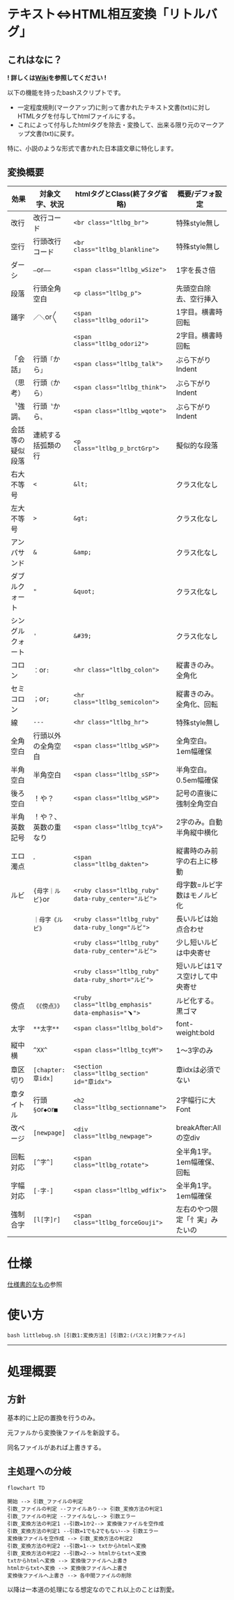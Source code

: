 # テキスト⇔HTML相互変換「リトルバグ」

## これはなに？
**! 詳しくは[Wiki](https://github.com/y-mikou/littlebug/wiki)を参照してください !**

以下の機能を持ったbashスクリプトです。

- 一定程度規則(マークアップ)に則って書かれたテキスト文書(txt)に対しHTMLタグを付与してhtmlファイルにする。
- これによって付与したhtmlタグを除去・変換して、出来る限り元のマークアップ文書(txt)に戻す。

特に、小説のような形式で書かれた日本語文章に特化します。

## 変換概要
| 効果             | 対象文字、状況       | htmlタグとClass(終了タグ省略)                    | 概要/デフォ設定
| ---------------- | -------------------- | -------------------------------------------- | -----------------
| 改行             | 改行コード           | `<br class="ltlbg_br">`                      | 特殊style無し
| 空行             | 行頭改行コード       | `<br class="ltlbg_blankline">`               | 特殊style無し
| ダーシ           | `―`or`――`         | `<span class="ltlbg_wSize">`                 | 1字を長さ倍
| 段落             | 行頭全角空白         | `<p class="ltlbg_p">`                        | 先頭空白除去、空行挿入
| 踊字             | `／＼`or`〱`         | `<span class="ltlbg_odori1">`                | 1字目。横書時回転
|                  |                      | `<span class="ltlbg_odori2">`                | 2字目。横書時回転
| 「会話」         | 行頭`「`から`」`     | `<span class="ltlbg_talk">`                  | ぶら下がりIndent
| （思考）         | 行頭`（`から`）`     | `<span class="ltlbg_think">`                 | ぶら下がりIndent
| 〝強調〟         | 行頭`〝`から`〟`     | `<span class="ltlbg_wqote">`                 | ぶら下がりIndent
| 会話等の疑似段落  | 連続する括弧類の行    | `<p class="ltlbg_p_brctGrp">`                | 擬似的な段落
| 右大不等号       | `<`                  | `&lt;`                                       | クラス化なし
| 左大不等号       | `>`                  | `&gt;`                                       | クラス化なし
| アンパサンド     | `&`                  | `&amp;`                                      | クラス化なし
| ダブルクォート   | `"`                  | `&quot;`                                     | クラス化なし
| シングルクォート | `'`                  | `&#39;`                                      | クラス化なし
| コロン           | `：`or`:`            | `<hr class="ltlbg_colon">`                   | 縦書きのみ。全角化
| セミコロン       | `；`or`;`            | `<hr class="ltlbg_semicolon">`               | 縦書きのみ。全角化、回転
| 線               | `---`                | `<hr class="ltlbg_hr">`                      | 特殊style無し
| 全角空白         | 行頭以外の全角空白   | `<span class="ltlbg_wSP">`                   | 全角空白。1em幅確保
| 半角空白         | 半角空白             | `<span class="ltlbg_sSP">`                   | 半角空白。0.5em幅確保
| 後ろ空白         | ！や？               | `<span class="ltlbg_wSP">`                   | 記号の直後に強制全角空白
| 半角英数記号     | ！や？、英数の重なり | `<span class="ltlbg_tcyA">`                  | 2字のみ。自動半角縦中横化
| エロ濁点         | `゛`                 | `<span class="ltlbg_dakten">`                | 縦書時のみ前字の右上に移動
| ルビ             | `{母字｜ルビ}`or     | `<ruby class="ltlbg_ruby" data-ruby_center="ルビ">`        | 母字数=ルビ字数はモノルビ化
|                  | `｜母字《ルビ》`     | `<ruby class="ltlbg_ruby" data-ruby_long="ルビ">`        | 長いルビは始点合わせ
|                  |                      | `<ruby class="ltlbg_ruby" data-ruby_center="ルビ">`       | 少し短いルビは中央寄せ
|                  |                      | `<ruby class="ltlbg_ruby" data-ruby_short="ルビ">`       | 短いルビは1マス空けして中央寄せ
| 傍点             | `《《傍点》》`       | `<ruby class="ltlbg_emphasis" data-emphasis="﹅">`       | ルビ化する。黒ゴマ
| 太字             | `**太字**`           | `<span class="ltlbg_bold">`                              | font-weight:bold
| 縦中横           | `^XX^`               | `<span class="ltlbg_tcyM">`                              | 1〜3字のみ
| 章区切り         | `[chapter:章idx]`    | `<section class="ltlbg_section" id="章idx">`             | 章idxは必須でない
| 章タイトル       | 行頭`§`or`◆`or`■` | `<h2 class="ltlbg_sectionname">`                         | 2字幅行に大Font
| 改ページ         | `[newpage]`          | `<div class="ltlbg_newpage">`                            | breakAfter:Allの空div
| 回転対応         | `[^字^]`             | `<span class="ltlbg_rotate">`                            | 全半角1字。1em幅確保、回転
| 字幅対応         | `[-字-]`             | `<span class="ltlbg_wdfix">`                             | 全半角1字。1em幅確保
| 強制合字         | `[l[字]r]`           | `<span class="ltlbg_forceGouji">`                        | 左右のやつ限定「忄実」みたいの



# 仕様
[仕様書的なもの](https://github.com/y-mikou/littlebug/wiki/20_%E4%BB%95%E6%A7%98%E6%9B%B8%E7%9A%84%E3%81%AA%E3%82%82%E3%81%AE)参照

# 使い方
```
bash littlebug.sh [引数1:変換方法] [引数2:(パスと)対象ファイル]
```


---

# 処理概要

## 方針

基本的に上記の置換を行うのみ。

元ファルから変換後ファイルを新設する。

同名ファイルがあれば上書きする。

## 主処理への分岐

``` mermaid 
flowchart TD

開始 --> 引数_ファイルの判定
引数_ファイルの判定 --ファイルあり--> 引数_変換方法の判定1 
引数_ファイルの判定 --ファイルなし--> 引数エラー
引数_変換方法の判定1 --引数=1か2--> 変換後ファイルを空作成
引数_変換方法の判定1 --引数=1でも2でもない--> 引数エラー
変換後ファイルを空作成 --> 引数_変換方法の判定2
引数_変換方法の判定2 --引数=1--> txtからhtmlへ変換
引数_変換方法の判定2 --引数=2--> htmlからtxtへ変換
txtからhtmlへ変換 --> 変換後ファイルへ上書き
htmlからtxtへ変換 --> 変換後ファイルへ上書き
変換後ファイルへ上書き --> 各中間ファイルの削除
```
以降は一本道の処理になる想定なのでこれ以上のことは割愛。
